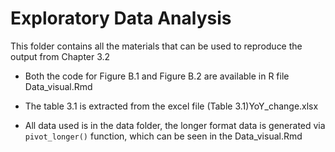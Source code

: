 # Exploratory Data Analysis 

This folder contains all the materials that can be used to reproduce the output from Chapter 3.2 

- Both the code for Figure B.1 and Figure B.2 are available in R file Data_visual.Rmd 

- The table 3.1 is extracted from the excel file (Table 3.1)YoY_change.xlsx

- All data used is in the data folder, the longer format data is generated via `pivot_longer()` function, which can be seen in the Data_visual.Rmd

